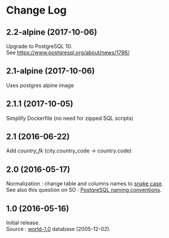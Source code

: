 # Change Log

## 2.2-alpine (2017-10-06)
Upgrade to PostgreSQL 10.  
See https://www.postgresql.org/about/news/1786/ 

## 2.1-alpine (2017-10-06)
Uses postgres alpine image

## 2.1.1 (2017-10-05)
Simplify Dockerfile (no need for zipped SQL scripts)

## 2.1 (2016-06-22)
Add _country_fk_ (city.country_code -> country.code)

## 2.0 (2016-05-17)
Normalization : change table and columns names to [snake case](https://en.wikipedia.org/wiki/Snake_case).  
See also this question on SO : [PostgreSQL naming conventions](http://stackoverflow.com/questions/2878248/postgresql-naming-conventions). 

## 1.0 (2016-05-16)
Initial release.  
Source : [world-1.0](http://pgfoundry.org/frs/shownotes.php?release_id=366) database (2005-12-02).
